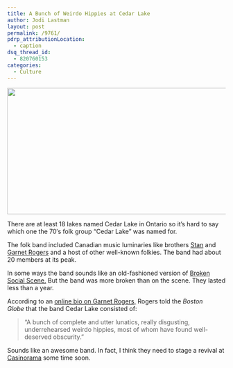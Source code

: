 ```yaml
---
title: A Bunch of Weirdo Hippies at Cedar Lake
author: Jodi Lastman
layout: post
permalink: /9761/
pdrp_attributionLocation:
  - caption
dsq_thread_id:
  - 820760153
categories:
  - Culture
---
```

<a href="http://hypenotic.com/ontario-lakes-project/9761/9761/attachment/cedarlake" rel="attachment wp-att-9768"><img class="aligncenter size-full wp-image-9768" title="cedarlake" src="http://hypenotic.com/wordpress/wp-content/uploads/2012/08/cedarlake.png" alt="" width="580" height="291" /></a>

There are at least 18 lakes named Cedar Lake in Ontario so it&#8217;s hard to say which one the 70&#8242;s folk group &#8220;Cedar Lake&#8221; was named for.

The folk band included Canadian music luminaries like brothers [Stan][1] and [Garnet Rogers][2] and a host of other well-known folkies. The band had about 20 members at its peak.

In some ways the band sounds like an old-fashioned version of [Broken Social Scene.][3] But the band was more broken than on the scene. They lasted less than a year.

According to an [online bio on Garnet Rogers,][2] Rogers told the *Boston Globe* that the band Cedar Lake consisted of:

> &#8220;A bunch of complete and utter lunatics, really disgusting, underrehearsed weirdo hippies, most of whom have found well-deserved obscurity.&#8221;

Sounds like an awesome band. In fact, I think they need to stage a revival at[ Casinorama][4] some time soon.

 [1]: http://www.thecanadianencyclopedia.com/articles/stan-rogers
 [2]: http://www.enotes.com/rogers-garnet-reference/rogers-garnet
 [3]: http://www.brokensocialscene.ca/
 [4]: https://www.casinorama.com/
